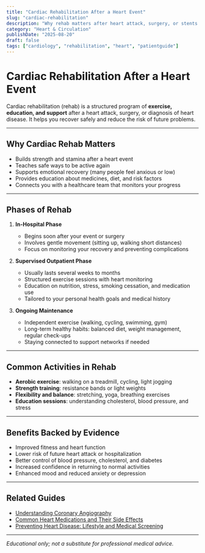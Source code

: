 ```yaml
---
title: "Cardiac Rehabilitation After a Heart Event"
slug: "cardiac-rehabilitation"
description: "Why rehab matters after heart attack, surgery, or stents — exercise, recovery, and long-term heart health."
category: "Heart & Circulation"
publishDate: "2025-08-20"
draft: false
tags: ["cardiology", "rehabilitation", "heart", "patientguide"]
---
```


# Cardiac Rehabilitation After a Heart Event

Cardiac rehabilitation (rehab) is a structured program of **exercise, education, and support** after a heart attack, surgery, or diagnosis of heart disease. It helps you recover safely and reduce the risk of future problems.

---

## Why Cardiac Rehab Matters

- Builds strength and stamina after a heart event  
- Teaches safe ways to be active again  
- Supports emotional recovery (many people feel anxious or low)  
- Provides education about medicines, diet, and risk factors  
- Connects you with a healthcare team that monitors your progress  

---

## Phases of Rehab

1. **In-Hospital Phase**  
   - Begins soon after your event or surgery  
   - Involves gentle movement (sitting up, walking short distances)  
   - Focus on monitoring your recovery and preventing complications  

2. **Supervised Outpatient Phase**  
   - Usually lasts several weeks to months  
   - Structured exercise sessions with heart monitoring  
   - Education on nutrition, stress, smoking cessation, and medication use  
   - Tailored to your personal health goals and medical history  

3. **Ongoing Maintenance**  
   - Independent exercise (walking, cycling, swimming, gym)  
   - Long-term healthy habits: balanced diet, weight management, regular check-ups  
   - Staying connected to support networks if needed  

---

## Common Activities in Rehab

- **Aerobic exercise**: walking on a treadmill, cycling, light jogging  
- **Strength training**: resistance bands or light weights  
- **Flexibility and balance**: stretching, yoga, breathing exercises  
- **Education sessions**: understanding cholesterol, blood pressure, and stress  

---

## Benefits Backed by Evidence

- Improved fitness and heart function  
- Lower risk of future heart attack or hospitalization  
- Better control of blood pressure, cholesterol, and diabetes  
- Increased confidence in returning to normal activities  
- Enhanced mood and reduced anxiety or depression  

---

## Related Guides
- [Understanding Coronary Angiography](/guides/understanding-coronary-angiography/)  
- [Common Heart Medications and Their Side Effects](/guides/common-heart-medications/)  
- [Preventing Heart Disease: Lifestyle and Medical Screening](/guides/preventing-heart-disease/)  

---

*Educational only; not a substitute for professional medical advice.*
